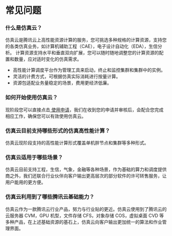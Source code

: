 # 常见问题

### 什么是仿真云？
仿真云是腾讯云上高性能资源计算的服务，您可挑选多种规格的计算资源，支持您的各类仿真业务，如计算机辅助工程（CAE），电子设计自动化（EDA），生信分析。
计算资源支持水平和垂直双向扩展，您可以随时随地调整您的计算资源的配置和数量，应对适时变化的仿真需求。
- 高性能计算调度平台作为管理工具来启动，终止和监控集群和集群中的实例。
- 灵活的计费方式，可根据仿真实际消耗进行按量计算。
- 资源包适配业务量稳定的场景，费用更经济低廉。
### 如何开始使用仿真云？
现阶段您可以直接点击[ 使用申请](https://cloud.tencent.com/apply/p/0pkodydqmypq)，我们在收到您的申请并审核后，会配合您完成相应工作，确保您可以有效使用仿真云。
### 仿真云目前支持哪些形式的仿真高性能计算？
仿真云现阶段支持的高性能计算形式覆盖单机胖节点和集群等多种形式。

### 仿真云适用于哪些场景？
仿真云目前支持工程，生信，气象，金融等各种场景，作为基础的算力和调度提供商之外，我们还联合行业伙伴向客户输出更高层次的部分软件的许可转售服务，让用户能用的更方便。

### 仿真云利用到了哪些腾讯云基础能力？
仿真云作为一款腾讯云行业产品，努力与行业贴的更近。仿真云使用到了腾讯云的云服务器 CVM，GPU 机型，文件存储 CFS，对象存储 COS，虚拟桌面 CVD 等多种产品，在上述基础资源的基石上，仿真云向客户输出更加统一的算法和作业管理界面。